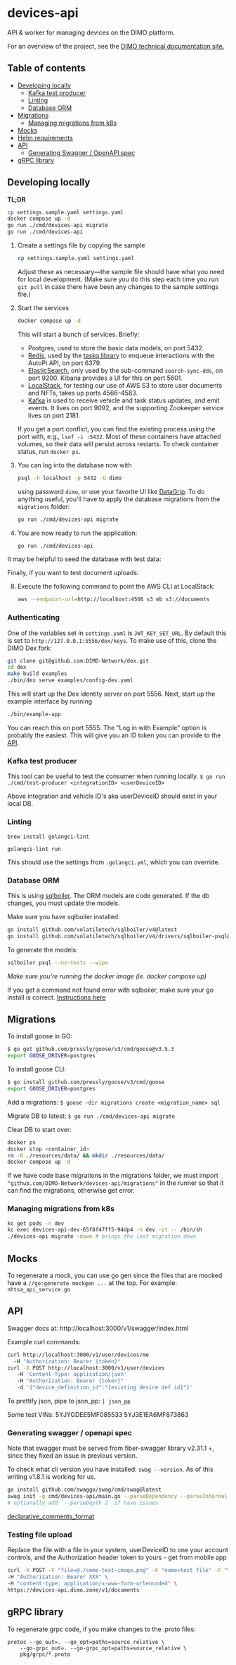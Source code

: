 # devices-api

API & worker for managing devices on the DIMO platform.

For an overview of the project, see the [DIMO technical documentation site.](https://docs.dimo.zone/docs/overview/intro)

## Table of contents

- [Developing locally](#developing-locally)
  - [Kafka test producer](#kafka-test-producer)
  - [Linting](#linting)
  - [Database ORM](#database-orm)
- [Migrations](#migrations)
  - [Managing migrations from k8s](#managing-migrations-from-k8s)
- [Mocks](#mocks)
- [Helm requirements](#helm-requirements)
- [API](#api)
  - [Generating Swagger / OpenAPI spec](#generating-swagger--openapi-spec)
- [gRPC library](#gRPC-library)

## Developing locally

**TL;DR**
```bash
cp settings.sample.yaml settings.yaml
docker compose up -d
go run ./cmd/devices-api migrate
go run ./cmd/devices-api
```

1. Create a settings file by copying the sample
   ```sh
   cp settings.sample.yaml settings.yaml
   ```
   Adjust these as necessary—the sample file should have what you need for local development. (Make sure you do this step each time you run `git pull` in case there have been any changes to the sample settings file.)

2. Start the services
   ```sh
   docker compose up -d
   ```
   This will start a bunch of services. Briefly:

   - Postgres, used to store the basic data models, on port 5432.
   - [Redis](https://redis.io), used by the [taskq library](https://taskq.uptrace.dev) to enqueue interactions with the AutoPi API, on port 6379.
   - [ElasticSearch](https://www.elastic.co/guide/en/elasticsearch/reference/current/index.html), only used by the sub-command `search-sync-dds`, on port 9200. Kibana provides a UI for this on port 5601.
   - [LocalStack](https://localstack.cloud), for testing our use of AWS S3 to store user documents and NFTs, takes up ports 4566–4583.
   - [Kafka](https://kafka.apache.org) is used to receive vehicle and task status updates, and emit events. It lives on port 9092, and the supporting Zookeeper service lives on port 2181.

   If you get a port conflict, you can find the existing process using the port with, e.g., `lsof -i :5432`. Most of these containers have attached volumes, so their data will persist across restarts. To check container status, run `docker ps`.

3. You can log into the database now with
   ```sh
   psql -h localhost -p 5432 -U dimo
   ```
   using password `dimo`, or use your favorite UI like [DataGrip](https://www.jetbrains.com/datagrip/). To do anything useful, you'll have to apply the database migrations from the `migrations` folder: 
   ```sh
   go run ./cmd/devices-api migrate
   ```

5. You are now ready to run the application:
   ```sh
   go run ./cmd/devices-api
   ```
It may be helpful to seed the database with test data:

Finally, if you want to test document uploads:

8. Execute the following command to point the AWS CLI at LocalStack:
   ```sh
   aws --endpoint-url=http://localhost:4566 s3 mb s3://documents
   ```

### Authenticating

One of the variables set in `settings.yaml` is `JWT_KEY_SET_URL`. By default this is set to `http://127.0.0.1:5556/dex/keys`. To make use of this, clone the DIMO Dex fork:
```sh
git clone git@github.com:DIMO-Network/dex.git
cd dex
make build examples
./bin/dex serve examples/config-dev.yaml
```
This will start up the Dex identity server on port 5556. Next, start up the example interface by running
```sh
./bin/example-app
```
You can reach this on port 5555. The "Log in with Example" option is probably the easiest. This will give you an ID token you can provide to the [API](#api).

### Kafka test producer

This tool can be useful to test the consumer when running locally.
`$ go run ./cmd/test-producer <integrationID> <userDeviceID>`

Above integration and vehicle ID's aka userDeviceID should exist in your local DB. 

### Linting

`brew install golangci-lint`

`golangci-lint run`

This should use the settings from `.golangci.yml`, which you can override.

### Database ORM

This is using [sqlboiler](https://github.com/volatiletech/sqlboiler). The ORM models are code generated. If the db changes,
you must update the models.

Make sure you have sqlboiler installed:
```bash
go install github.com/volatiletech/sqlboiler/v4@latest
go install github.com/volatiletech/sqlboiler/v4/drivers/sqlboiler-psql@latest
```

To generate the models:
```bash
sqlboiler psql --no-tests --wipe
```
*Make sure you're running the docker image (ie. docker compose up)*

If you get a command not found error with sqlboiler, make sure your go install is correct. 
[Instructions here](https://jimkang.medium.com/install-go-on-mac-with-homebrew-5fa421fc55f5)

## Migrations

To install goose in GO:
```bash
$ go get github.com/pressly/goose/v3/cmd/goose@v3.5.3
export GOOSE_DRIVER=postgres
```

To install goose CLI:
```bash
$ go install github.com/pressly/goose/v3/cmd/goose
export GOOSE_DRIVER=postgres
```

Add a migrations:
`$ goose -dir migrations create <migration_name> sql`

Migrate DB to latest:
`$ go run ./cmd/devices-api migrate`

Clear DB to start over:
```bash
docker ps
docker stop <container_id>
rm -R ./resources/data/ && mkdir ./resources/data/ 
docker compose up -d
```

If we have code base migrations in the migrations folder, we must import `_ "github.com/DIMO-Network/devices-api/migrations"` in the runner so that
it can find the migrations, otherwise get error.

### Managing migrations from k8s
```bash
kc get pods -n dev
kc exec devices-api-dev-65f8f47ff5-94dp4 -n dev -it -- /bin/sh
./devices-api migrate -down # brings the last migration down
```

## Mocks

To regenerate a mock, you can use go gen since the files that are mocked have a `//go:generate mockgen ...` at the top. For example:
`nhtsa_api_service.go`

## API

Swagger docs at: http://localhost:3000/v1/swagger/index.html

Example curl commands:
```bash
curl http://localhost:3000/v1/user/devices/me
  -H "Authorization: Bearer {token}"
curl -X POST http://localhost:3000/v1/user/devices
   -H 'Content-Type: application/json'
   -H "Authorization: Bearer {token}"
   -d '{"device_definition_id":"{existing device def id}"}'
```

To prettify json, pipe to json_pp: `| json_pp`

Some test VINs:
5YJYGDEE5MF085533
5YJ3E1EA6MF873863

### Generating swagger / openapi spec

Note that swagger must be served from fiber-swagger library v2.31.1 +, since they fixed an issue in previous version. 

To check what cli version you have installed: `swag --version`. As of this writing v1.8.1 is working for us. 
```bash
go install github.com/swaggo/swag/cmd/swag@latest
swag init -g cmd/devices-api/main.go --parseDependency --parseInternal
# optionally add `--parseDepth 2` if have issues
```

[declarative_comments_format](https://swaggo.github.io/swaggo.io/declarative_comments_format/)

### Testing file upload

Replace the file with a file in your system, userDeviceID to one your account controls, and the Authorization header token to yours - get from mobile app
```bash
curl -X POST -F "file=@./some-test-image.png" -F "name=test file" -F "type=VehicleMaintenance" -F "userDeviceID=2Bz5Wv4icb5Il1vBsaFjJKeILN7" \
-H "Authorization: Bearer XXX" \
-H "content-type: application/x-www-form-urlencoded" \
https://devices-api.dimo.zone/v1/documents
```

## gRPC library

To regenerate grpc code, if you make changes to the .proto files:

```
protoc --go_out=. --go_opt=paths=source_relative \
    --go-grpc_out=. --go-grpc_opt=paths=source_relative \
    pkg/grpc/*.proto
```